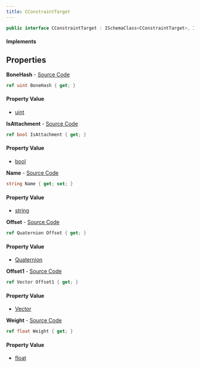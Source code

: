 ```yaml
---
title: CConstraintTarget
---
```


```csharp
public interface CConstraintTarget : ISchemaClass<CConstraintTarget>, ISchemaField, ISchemaClass, INativeHandle
```

#### Implements

## Properties

**BoneHash** - [Source Code](https://github.com/swiftly-solution/swiftlys2/blob/main/managed/src/SwiftlyS2.Generated/Schemas/Interfaces/CConstraintTarget.cs#L20)

```csharp
ref uint BoneHash { get; }
```

#### Property Value

- [uint](https://learn.microsoft.com/dotnet/api/system.uint32)

**IsAttachment** - [Source Code](https://github.com/swiftly-solution/swiftlys2/blob/main/managed/src/SwiftlyS2.Generated/Schemas/Interfaces/CConstraintTarget.cs#L26)

```csharp
ref bool IsAttachment { get; }
```

#### Property Value

- [bool](https://learn.microsoft.com/dotnet/api/system.boolean)

**Name** - [Source Code](https://github.com/swiftly-solution/swiftlys2/blob/main/managed/src/SwiftlyS2.Generated/Schemas/Interfaces/CConstraintTarget.cs#L22)

```csharp
string Name { get; set; }
```

#### Property Value

- [string](https://learn.microsoft.com/dotnet/api/system.string)

**Offset** - [Source Code](https://github.com/swiftly-solution/swiftlys2/blob/main/managed/src/SwiftlyS2.Generated/Schemas/Interfaces/CConstraintTarget.cs#L16)

```csharp
ref Quaternion Offset { get; }
```

#### Property Value

- [Quaternion](/docs/api/shared/natives/quaternion)

**Offset1** - [Source Code](https://github.com/swiftly-solution/swiftlys2/blob/main/managed/src/SwiftlyS2.Generated/Schemas/Interfaces/CConstraintTarget.cs#L18)

```csharp
ref Vector Offset1 { get; }
```

#### Property Value

- [Vector](/docs/api/shared/natives/vector)

**Weight** - [Source Code](https://github.com/swiftly-solution/swiftlys2/blob/main/managed/src/SwiftlyS2.Generated/Schemas/Interfaces/CConstraintTarget.cs#L24)

```csharp
ref float Weight { get; }
```

#### Property Value

- [float](https://learn.microsoft.com/dotnet/api/system.single)

